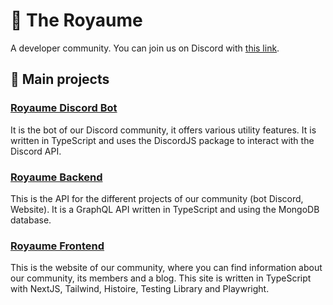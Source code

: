 # 👑 The Royaume
A developer community. You can join us on Discord with [this link](https://royaume.world/discord/pro).

## 🔩 Main projects
### [Royaume Discord Bot](https://github.com/Virtual-Royaume/Royaume-Discord-Bot)
It is the bot of our Discord community, it offers various utility features. It is written in TypeScript and uses the DiscordJS package to interact with the Discord API.

### [Royaume Backend](https://github.com/Virtual-Royaume/Royaume-API)
This is the API for the different projects of our community (bot Discord, Website). It is a GraphQL API written in TypeScript and using the MongoDB database.

### [Royaume Frontend](https://github.com/Virtual-Royaume/Royaume-Website)
This is the website of our community, where you can find information about our community, its members and a blog. This site is written in TypeScript with NextJS, Tailwind, Histoire, Testing Library and Playwright.
